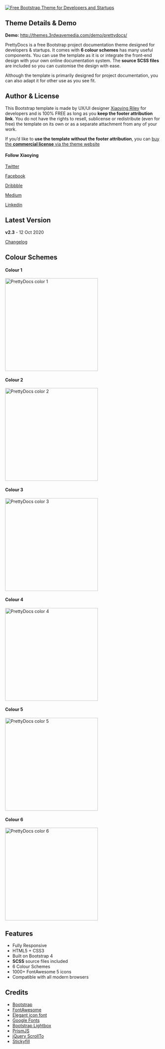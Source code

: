 [![Free Bootstrap Theme for Developers and Startups](http://themes.3rdwavemedia.com/wp-content/uploads/2015/12/Free-Bootstrap-Theme-for-Project-Documentation-PrettyDocs.png)](https://themes.3rdwavemedia.com/bootstrap-templates/startup/prettydocs-free-bootstrap-theme-for-developers-and-startups/)

Theme Details & Demo
--------------------

**Demo:** http://themes.3rdwavemedia.com/demo/prettydocs/

PrettyDocs is a free Bootstrap project documentation theme designed for developers & startups. It comes with **6 colour schemes** has many useful components. You can use the template as it is or integrate the front-end design with your own online documentation system. The **source SCSS files** are included so you can customise the design with ease.

Although the template is primarily designed for project documentation, you can also adapt it for other use as you see fit.

Author & License
----------------

This Bootstrap template is made by UX/UI designer [Xiaoying Riley](https://twitter.com/3rdwave_themes) for developers and is 100% FREE as long as you **keep the footer attribution link**. You do not have the rights to resell, sublicense or redistribute (even for free) the template on its own or as a separate attachment from any of your work.

If you’d like to **use the template without the footer attribution**, you can [buy the **commercial license** via the theme website](https://themes.3rdwavemedia.com/bootstrap-templates/startup/prettydocs-free-bootstrap-theme-for-developers-and-startups/)

#### Follow Xiaoying

[Twitter](https://twitter.com/3rdwave_themes)

[Facebook](https://www.facebook.com/3rdwavethemes/)

[Dribbble](https://dribbble.com/Xiaoying)

[Medium](https://medium.com/@3rdwave_themes)

[Linkedin](https://uk.linkedin.com/in/xiaoying)

Latest Version
--------------

**v2.3** - 12 Oct 2020

[Changelog](https://themes.3rdwavemedia.com/bootstrap-templates/startup/prettydocs-free-bootstrap-theme-for-developers-and-startups/?target=changelog)

Colour Schemes
--------------

#### Colour 1

<img src="http://themes.3rdwavemedia.com/wp-content/uploads/2015/12/prettydocs-page-1.jpg" alt="PrettyDocs color 1" width="300" />

#### Colour 2

<img src="http://themes.3rdwavemedia.com/wp-content/uploads/2015/12/prettydocs-page-2.jpg" alt="PrettyDocs color 2" width="300" />

#### Colour 3

<img src="http://themes.3rdwavemedia.com/wp-content/uploads/2015/12/prettydocs-page-3.jpg" alt="PrettyDocs color 3" width="300" />

#### Colour 4

<img src="http://themes.3rdwavemedia.com/wp-content/uploads/2015/12/prettydocs-page-4.jpg" alt="PrettyDocs color 4" width="300" />

#### Colour 5

<img src="http://themes.3rdwavemedia.com/wp-content/uploads/2015/12/prettydocs-page-5.jpg" alt="PrettyDocs color 5" width="300" />

#### Colour 6

<img src="http://themes.3rdwavemedia.com/wp-content/uploads/2015/12/prettydocs-page-6.jpg" alt="PrettyDocs color 6" width="300" />

Features
--------

-   Fully Responsive
-   HTML5 + CSS3
-   Built on Bootstrap 4
-   **SCSS** source files included
-   6 Colour Schemes
-   1000+ FontAwesome 5 icons
-   Compatible with all modern browsers

Credits
-------

-   [Bootstrap](http://getbootstrap.com/)
-   [FontAwesome](http://fortawesome.github.io/Font-Awesome/)
-   [Elegant icon font](http://www.elegantthemes.com/blog/resources/elegant-icon-font)
-   [Google Fonts](https://fonts.google.com/)
-   [Bootstrap Lightbox](http://ashleydw.github.io/lightbox/)
-   [PrismJS](http://prismjs.com/)
-   [jQuery ScrollTo](http://flesler.blogspot.co.uk/2007/10/jqueryscrollto.html)
-   [Stickyfill](https://github.com/wilddeer/stickyfill)
